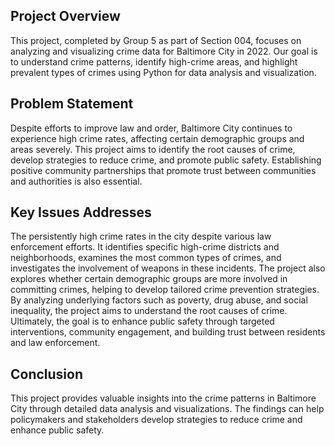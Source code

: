 ## Project Overview
This project, completed by Group 5 as part of Section 004, focuses on analyzing and visualizing crime data for Baltimore City in 2022. Our goal is to understand crime patterns, identify high-crime areas, and highlight prevalent types of crimes using Python for data analysis and visualization.

## Problem Statement
Despite efforts to improve law and order, Baltimore City continues to experience high crime rates, affecting certain demographic groups and areas severely. This project aims to identify the root causes of crime, develop strategies to reduce crime, and promote public safety. Establishing positive community partnerships that promote trust between communities and authorities is also essential.

## Key Issues Addresses  
The persistently high crime rates in the city despite various law enforcement efforts. It identifies specific high-crime districts and neighborhoods, examines the most common types of crimes, and investigates the involvement of weapons in these incidents. The project also explores whether certain demographic groups are more involved in committing crimes, helping to develop tailored crime prevention strategies. By analyzing underlying factors such as poverty, drug abuse, and social inequality, the project aims to understand the root causes of crime. Ultimately, the goal is to enhance public safety through targeted interventions, community engagement, and building trust between residents and law enforcement.

## Conclusion
This project provides valuable insights into the crime patterns in Baltimore City through detailed data analysis and visualizations. The findings can help policymakers and stakeholders develop strategies to reduce crime and enhance public safety.
